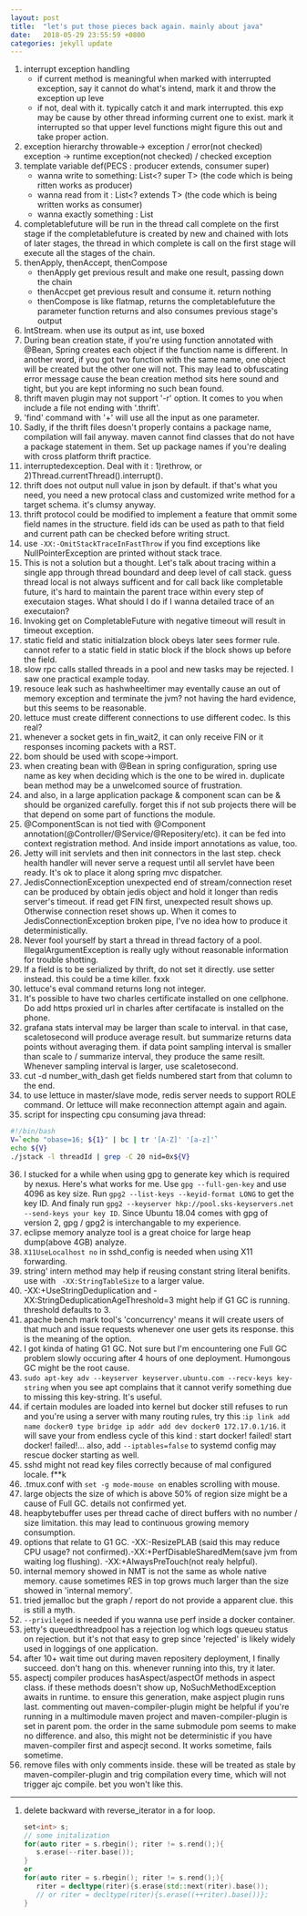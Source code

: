 ```yaml
---
layout: post
title:  "let's put those pieces back again. mainly about java"
date:   2018-05-29 23:55:59 +0800
categories: jekyll update
---
```


1. interrupt exception handling
    * if current method is meaningful when marked with interrupted exception, say
    it cannot do what's intend,
    mark it and throw the exception up leve
    * if not, deal with it. typically catch it and mark interrupted. this exp
    may be cause by other thread informing current one to exist. mark it interrupted 
    so that upper level functions might figure this out and take proper action.
2. exception hierarchy
    throwable-> exception / error(not checked)
    exception -> runtime exception(not checked) / checked exception
3. template variable def(PECS : producer extends, consumer super)
    * wanna write to something: List<? super T> (the code which is being ritten works as producer)
    * wanna read from it : List<? extends T> (the code which is being written works as consumer)
    * wanna exactly something : List<T>
4. completablefuture will be run in the thread call complete on the first stage
    if the completablefuture is created by new and chained with lots of later stages, the thread in which
    complete is call on the first stage will execute all the stages of the chain.
5. thenApply, thenAccept, thenCompose
    * thenApply get previous result and make one result, passing down the chain
    * thenAccpet get previous result and consume it. return nothing
    * thenCompose is like flatmap, returns the completablefuture the parameter function returns 
   and also consumes previous stage's output
6. IntStream. when use its output as int, use boxed
7. During bean creation state, if you're using function annotated with @Bean, Spring creates each object if the function name is different. In another word, if you got two function with the same name, one object will be created but the other one will not. This may lead to obfuscating error message cause the bean creation method sits here sound and tight, but you are kept informing no such bean found.
8. thrift maven plugin may not support '-r' option. It comes to you when include a file not ending with '.thrift'. 
9. 'find' command with '+' will use all the input as one parameter.
10. Sadly, if the thrift files doesn't properly contains a package name, compilation will fail anyway. maven cannot find classes that do not have a package statement in them. Set up package names if you're dealing with cross platform thrift practice.
11. interruptedexception. Deal with it : 1)rethrow, or 2)Thread.currentThread().interrupt(). 
12. thrift does not output null value in json by default. if that's what you need, you need a new protocal class and customized write method for a target schema. it's clumsy anyway.
13. thrift protocol could be modified to implement a feature that ommit some field names in the structure. field ids can be used as path to that field and current path can be checked before writing struct.
14. use ```-XX:-OmitStackTraceInFastThrow``` if you find exceptions like NullPointerException are printed without stack trace.
15. This is not a solution but a thought. Let's talk about tracing within a single app through thread boundard and deep level of call stack. guess thread local is not always sufficent and for call back like completable future, it's hard to maintain the parent trace within every step of executaion stages. What should I do if I wanna detailed trace of an executaion?
16. Invoking get on CompletableFuture with negative timeout will result in timeout exception.
17. static field and static initialzation block obeys later sees former rule. cannot refer to a static field in static block if the block shows up before the field.
18. slow rpc calls stalled threads in a pool and new tasks may be rejected. I saw one practical example today.
19. resouce leak such as hashwheeltimer may eventally cause an out of memory exception and terminate the jvm? not having the hard evidence, but this seems to be reasonable.
20. lettuce must create different connections to use different codec. Is this real?
21. whenever a socket gets in fin_wait2, it can only receive FIN or it responses incoming packets with a RST.
22. bom should be used with scope->import. 
23. when creating bean with @Bean in spring configuration, spring use name as key when deciding which is the one to be wired in. duplicate bean method may be a unwelcomed source of frustration.
24. and also, in a large application package & component scan can be & should be organized carefully. forget this if not sub projects there will be that depend on some part of functions the module.
25. @ComponentScan is not tied with @Component annotation(@Controller/@Service/@Repositery/etc). it can be fed into context registration method. And inside import annotations as value, too.
26. Jetty will init servlets and then init connectors in the last step. check health handler will never serve a request until all servlet have been ready. It's ok to place it along spring mvc dispatcher.
27. JedisConnectionException unexpected end of stream/connection reset can be produced by obtain jedis object and hold it longer than redis server's timeout. if read get FIN first, unexpected result shows up. Otherwise connection reset shows up. When it comes to JedisConnectionException broken pipe, I've no idea how to produce it deterministically.
28. Never fool yourself by start a thread in thread factory of a pool. IllegalArgumentException is really ugly without reasonable information for trouble shotting.
29. If a field is to be serialized by thrift, do not set it directly. use setter instead. this could be a time killer. fxxk
30. lettuce's eval command returns long not integer. 
31. It's possible to have two charles certificate installed on one cellphone. Do add https proxied url in charles after certifacate is installed on the phone.
32. grafana stats interval may be larger than scale to interval. in that case, scaletosecond will produce average result. but summarize returns data points without averaging them. if data point sampling interval is smaller than scale to / summarize interval, they produce the same resilt. Whenever sampling interval is larger, use scaletosecond.
33. cut -d number_with_dash get fields numbered start from that column to the end. 
34. to use lettuce in master/slave mode, redis server needs to support ROLE command. Or lettuce will make reconnection attempt again and again.
35. script for inspecting cpu consuming java thread:
   ```bash
 #!/bin/bash
 V=`echo "obase=16; ${1}" | bc | tr '[A-Z]' '[a-z]'`
 echo ${V}
 ./jstack -l threadId | grep -C 20 nid=0x${V}

   ```
36. I stucked for a while when using gpg to generate key which is required by nexus. Here's what works for me. Use `gpg --full-gen-key` and use 4096 as key size.  Run `gpg2 --list-keys --keyid-format LONG` to get the key ID. And finaly run `gpg2 --keyserver hkp://pool.sks-keyservers.net --send-keys your key ID`. Since Ubuntu 18.04 comes with gpg of version 2, gpg / gpg2 is interchangable to my experience.
37. eclipse memory analyze tool is a great choice for large heap dump(above 4GB) analyze.
38. `X11UseLocalhost no` in sshd_config is needed when using X11 forwarding.
39. string' intern method may help if reusing constant string literal benifits. use with ` -XX:StringTableSize` to a larger value.
40. -XX:+UseStringDeduplication and -XX:StringDeduplicationAgeThreshold=3 might help if G1 GC is running. threshold defaults to 3.
41. apache bench mark tool's 'concurrency' means it will create users of that much and issue requests whenever one user gets its response. this is the meaning of the option.
42. I got kinda of hating G1 GC. Not sure but I'm encountering one Full GC problem slowly occuring after 4 hours of one deployment. Humongous GC might be the root cause.
43. `sudo apt-key adv --keyserver keyserver.ubuntu.com --recv-keys key-string` when you see apt complains that it cannot verify something due to missing this key-string. It's useful. 
44. if certain modules are loaded into kernel but docker still refuses to run and you're using a server with many routing rules, try this :`ip link add name docker0 type bridge ip addr add dev docker0 172.17.0.1/16`. it will save your from endless cycle of this kind : start docker! failed! start docker! failed!...   also, add `--iptables=false` to systemd config may rescue docker starting as well.
45. sshd might not read key files correctly because of mal configured locale. f**k
46. .tmux.conf with `set -g mode-mouse on` enables scrolling with mouse.
47. large objects the size of which is above 50% of region size might be a cause of Full GC. details not confirmed yet.
48. heapbytebuffer uses per thread cache of direct buffers with no number / size limitation. this may lead to continuous growing memory consumption.
49. options that relate to G1 GC. -XX:-ResizePLAB (said this may reduce CPU usage? not confirmed).-XX:+PerfDisableSharedMem(save jvm from waiting log flushing). -XX:+AlwaysPreTouch(not realy helpful).
50. internal memory showed in NMT is not the same as whole native memory. cause sometimes RES in top grows much larger than the size showed in 'internal memory'.
51. tried jemalloc but the graph / report do not provide a apparent clue. this is still a myth.
52. `--privileged` is needed if you wanna use perf inside a docker container.
53. jetty's queuedthreadpool has a rejection log which logs queueu status on rejection. but it's not that easy to grep since 'rejected' is likely widely used in loggings of one application.
54. after 10+ wait time out during maven repositery deployment, I finally succeed. don't hang on this. whenever running into this, try it later.
55. aspectj compiler produces hasAspect/aspectOf methods in aspect class. if these methods doesn't show up, NoSuchMethodException awaits in runtime. to ensure this generation, make aspject plugin runs last. commenting out maven-compiler-plugin might be helpful if you're running in a multimodule maven project and maven-compiler-plugin is set in parent pom. the order in the same submodule pom seems to make no difference. and also, this might not be deterministic if you have maven-compiler first and aspecjt second. It works sometime, fails sometime.
56. remove files with only comments inside. these will be treated as stale by maven-compiler-plugin and trig compilation every time, which will not trigger ajc compile. bet you won't like this.
---------------------------------------
1. delete backward with reverse_iterator in a for loop. 
   ```c++
   set<int> s;
   // some initalization
   for(auto riter = s.rbegin(); riter != s.rend();){
      s.erase(--riter.base());
   }
   or
   for(auto riter = s.rbegin(); riter != s.rend();){
      riter = decltype(riter){s.erase(std::next(riter).base());
      // or riter = decltype(riter){s.erase((++riter).base())};
   }
   ```
   
   
[jekyll-docs]: http://jekyllrb.com/docs/home
[jekyll-gh]:   https://github.com/jekyll/jekyll
[jekyll-talk]: https://talk.jekyllrb.com/
